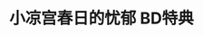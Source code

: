 ---
logo: images/video/小凉宫春日的忧郁BD特典.jpg
title: 小凉宫春日的忧郁 BD特典
subTitle: TV-CM 宣传映像 etc

category: 映像

hasResource: true
downloadList:
  - intro: CM
    size: 117.7MB
    link: https://pan.baidu.com/s/1aF9UI0Xm5duMiy8CrRI50w
  - intro: PV
    size: 46.5MB
    link: https://pan.baidu.com/s/1aF9UI0Xm5duMiy8CrRI50w
  - intro: SPOP
    size: 62.2MB
    link: https://pan.baidu.com/s/1aF9UI0Xm5duMiy8CrRI50w
  - intro: 云盘 提取码:cvsb
    size: 
    link: https://pan.baidu.com/s/1aF9UI0Xm5duMiy8CrRI50w

downloadContent: |
  映像特典：<br>
  「DVD最初」（第一巻）；<br>
  DVD TV-CM「鬼口雪原篇」、ノンテロップOP<br>
  「DVD次」（第二巻）：<br>
  DVD TV-CM「鬼口サンタ篇」、店頭プロモーション映像<br>
  「DVD最後」（第三巻）：<br>
  DVD TV-CM「鬼口港篇、大雪ダム篇、五郎さん家篇」、ノンテロップED<br>
  Blu-ray Disc BOX：<br>
  DVD　TVCMスポット（鬼口雪原篇、鬼口サンタ篇、鬼口港篇、鬼口大雪ダム篇、鬼口五郎さん家篇、鬼口図書館篇）<br>
  BD-BOX TVCMスポット（鬼口しまなみ街道篇）<br>
  ノンテロップOP / ノンテロップED / 店頭プロモーション映像 / 鬼口スペシャルOP in 阿蘇山<br><br>
  版权属于:VCB-Studio<br>
  文件地址:https://vcb-s.com/archives/11328
---
